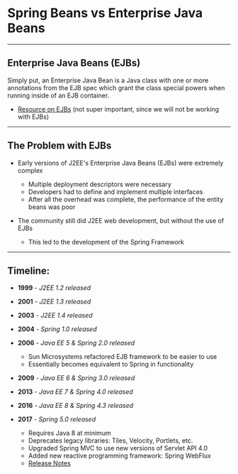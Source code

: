 # Spring Beans vs Enterprise Java Beans
---
## Enterprise Java Beans (EJBs)
Simply put, an Enterprise Java Bean is a Java class with one or more annotations from the EJB spec which grant the class special powers when running inside of an EJB container.

- [Resource on EJBs](https://stackify.com/enterprise-java-beans/) (not super important, since we will not be working with EJBs)

---
## The Problem with EJBs
	
- Early versions of J2EE's Enterprise Java Beans (EJBs) were extremely complex
  - Multiple deployment descriptors were necessary
  - Developers had to define and implement multiple interfaces
  - After all the overhead was complete, the performance of the entity beans was poor

- The community still did J2EE web development, but without the use of EJBs
  - This led to the development of the Spring Framework

---
## Timeline:
	
- **1999** - _J2EE 1.2 released_

- **2001** - _J2EE 1.3 released_

- **2003** - _J2EE 1.4 released_

- **2004** - _Spring 1.0 released_

- **2006** - _Java EE 5 & Spring 2.0 released_
  - Sun Microsystems refactored EJB framework to be easier to use
  - Essentially becomes equivalent to Spring in functionality
				
- **2009** - _Java EE 6 & Spring 3.0 released_
	
- **2013** - _Java EE 7 & Spring 4.0 released_
	
- **2016** - _Java EE 8 & Spring 4.3 released_
	
- **2017** - _Spring 5.0 released_
  - Requires Java 8 at minimum
  - Deprecates legacy libraries: Tiles, Velocity, Portlets, etc.
  - Upgraded Spring MVC to use new versions of Servlet API 4.0
  - Added new reactive programming framework: Spring WebFlux
  - [Release Notes](https://docs.spring.io/spring/docs/current/spring-framework-reference/index.html)
